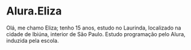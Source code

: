 # Alura.Eliza
Olá, me chamo Eliza; tenho 15 anos, estudo no Laurinda, localizado na cidade de Ibiúna, interior de São Paulo. Estudo programação pelo Alura, induzida pela escola. 
